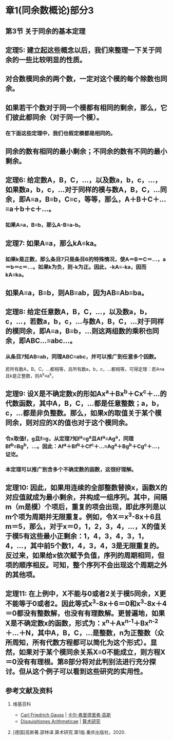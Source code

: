# 章1(同余数概论)部分3

## 第3节 关于同余的基本定理

## 定理5: 建立起这些概念以后，我们来整理一下关于同余的一些比较明显的性质。
## 对合数模同余的两个数，一定对这个模的每个除数也同余。
## 如果若干个数对于同一个模都有相同的剩余，那么，它们彼此都同余（对于同一个模）。
### 在下面这些定理中，我们也假定模都是相同的。
## 同余的数有相同的最小剩余；不同余的数有不同的最小剩余。

## 定理6: 给定数A，B，C，…，以及数a，b，c，…，如果数a，b，c，…对于同样的模与数A，B，C，…同余，即A≡a，B≡b，C≡c，等等，那么，A＋B＋C＋…≡a＋b＋c＋…。
### 如果A≡a，B≡b，那么A-B≡a-b。

## 定理7: 如果A≡a，那么kA≡ka。
### 如果k是正数，那么条目7只是条目6的特殊情况，使A＝B＝C＝…，a＝b＝c＝…。如果k为负，则-k为正。因此，-kA≡-ka，因而kA≡ka。
## 如果A≡a，B≡b，则AB≡ab，因为AB≡Ab≡ba。

## 定理8: 给定任意数A，B，C，…，以及数a，b，c，…，若数a，b，c，…与数A，B，C，…对于同样的模同余，即A≡a，B≡b，…则这两组数的乘积也同余，即ABC…≡abc…。
### 从条目7知AB≡ab，同理ABC≡abc，并可以推广到任意多个因数。
若所有数A，B，C，…都相等，且所有数a，b，c，…都相等，可得定理：若A≡a且k是正整数，则A<sup>k</sup>≡a<sup>k</sup>。

## 定理9: 设X是不确定数x的形如Ax<sup>a</sup>＋Bx<sup>b</sup>＋Cx<sup>c</sup>＋…的代数函数，其中A，B，C，…都是任意整数；a，b，c，…都是非负整数。那么，如果x的取值关于某个模同余，则对应的X的值也对于这个模同余。
### 令x取值f，g且f≡g，从定理7知f<sup>a</sup>≡g<sup>a</sup>且Af<sup>a</sup>≡Ag<sup>a</sup>，同理Bf<sup>b</sup>≡Bg<sup>b</sup>，…。因此：Af<sup>a</sup>＋Bf<sup>b</sup>＋Cf<sup>c</sup>＋…≡Ag<sup>a</sup>＋Bg<sup>b</sup>＋Cg<sup>c</sup>＋…，证讫。
### 本定理可以推广到含多个不确定数的函数，这很好理解。

## 定理10: 因此，如果用连续的全部整数替换x，函数X的对应值就成为最小剩余，并构成一组序列。其中，间隔m（m是模）个项后，重复的项会出现，即此序列是以m个项为周期并无限重复。例如，令X＝x<sup>3</sup>-8x＋6且m＝5，那么，对于x＝0，1，2，3，4，…，X的值关于模5有这些最小正剩余：1，4，3，4，3，1，4，…，其中前5个数1，4，3，4，3是无限重复的。反过来，如果给x依次赋予负值，序列的周期相同，但项的顺序相反。可知，整个序列不会出现这个周期之外的其他项。

## 定理11: 在上例中，X不能与0或者2关于模5同余，X更不能等于0或者2。因此等式x<sup>3</sup>-8x＋6＝0和x<sup>3</sup>-8x＋4＝0都没有整数解，也没有有理数解。更普遍地，如果X是不确定数x的函数，形式为：x<sup>n</sup>＋Ax<sup>n-1</sup>＋Bx<sup>n-2</sup>＋…＋N，其中A，B，C，…是整数，n为正整数（众所周知，所有代数方程都可以简化为这个形式）。显然，如果对于某个模同余关系X≡0不能成立，则方程X＝0没有有理根。第8部分将对此判别法进行充分探讨。但从这个例子可以看到这些研究的实用性。

## 参考文献及资料

1. 维基百科
	- [Carl Friedrich Gauss](https://en.wikipedia.org/wiki/Carl_Friedrich_Gauss) | [卡尔·弗里德里希·高斯](https://zh.wikipedia.org/wiki/%E5%8D%A1%E7%88%BE%C2%B7%E5%BC%97%E9%87%8C%E5%BE%B7%E9%87%8C%E5%B8%8C%C2%B7%E9%AB%98%E6%96%AF) 
	- [Disquisitiones Arithmeticae](https://en.wikipedia.org/wiki/Disquisitiones_Arithmeticae) | [算术研究](https://zh.wikipedia.org/wiki/算术研究) 

2. [德国]高斯著.邵林译.算术研究.第1版.重庆出版社，2020.




